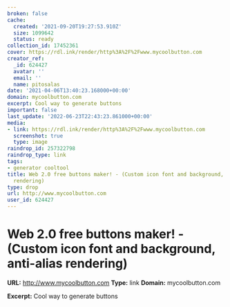 ```yaml
---
broken: false
cache:
  created: '2021-09-20T19:27:53.910Z'
  size: 1099642
  status: ready
collection_id: 17452361
cover: https://rdl.ink/render/http%3A%2F%2Fwww.mycoolbutton.com
creator_ref:
  _id: 624427
  avatar: ''
  email: ''
  name: pitosalas
date: '2021-04-06T13:40:23.168000+00:00'
domain: mycoolbutton.com
excerpt: Cool way to generate buttons
important: false
last_update: '2022-06-23T22:43:23.861000+00:00'
media:
- link: https://rdl.ink/render/http%3A%2F%2Fwww.mycoolbutton.com
  screenshot: true
  type: image
raindrop_id: 257322798
raindrop_type: link
tags:
- generator cooltool
title: Web 2.0 free buttons maker! - (Custom icon font and background, anti-alias
  rendering)
type: drop
url: http://www.mycoolbutton.com
user_id: 624427
---
```


# Web 2.0 free buttons maker! - (Custom icon font and background, anti-alias rendering)

**URL:** http://www.mycoolbutton.com
**Type:** link
**Domain:** mycoolbutton.com

**Excerpt:** Cool way to generate buttons
